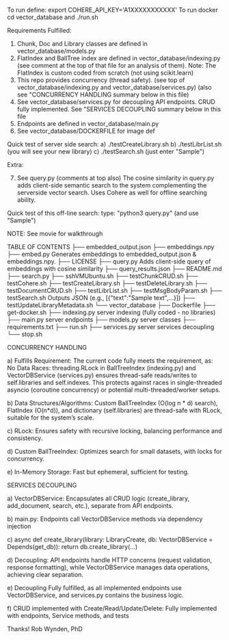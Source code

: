To run define: export COHERE_API_KEY='A1XXXXXXXXXXX'
To run docker cd vector_database and ./run.sh

Requirements Fulfilled:

1. Chunk, Doc and Library classes are defined in vector_database/models.py
2. FlatIndex and BallTree index are defined in vector_database/indexing.py
   (see comment at the top of that file for an analysis of them).
   Note: The FlatIndex is custom coded from scratch (not using scikit.learn)
3. This repo provides concurrency (thread safety).
   (see top of vector_database/indexing.py and vector_database/services.py)
   (also see "CONCURRENCY HANDLING summary below in this file)
4. See vector_database/services.py for decoupling API endpoints.
   CRUD fully implemented. See "SERVICES DECOUPLING summary below in this file
5. Endpoints are defined in vector_database/main.py
6. See vector_database/DOCKERFILE for image def

Quick test of server side search:
  a) ./testCreateLibrary.sh
  b) ./testLibrList.sh (you will see your new library)
  c) ./testSearch.sh (just enter "Sample")

Extra:

7. See query.py (comments at top also)
The cosine similarity in query.py adds client-side semantic search to the system complementing the serverside vector search. Uses Cohere as well for offline searching ability.

Quick test of this off-line search: type: "python3 query.py" (and use "Sample")

NOTE: See movie for walkthrough

TABLE OF CONTENTS
├── embedded_output.json
├── embeddings.npy
├── embed.py Generates embeddings to embedded_output.json & embeddings.npy.
├── LICENSE
├── query.py Adds client-side query of embeddings with cosine similarity
├── query_results.json
├── README.md
├── search.py
├── sshVMUbuntu.sh
├── testChunkCRUD.sh
├── testCohere.sh
├── testCreateLibrary.sh
├── testDeleteLibrary.sh
├── testDocumentCRUD.sh
├── testLibrList.sh
├── testMsgBodyParam.sh
├── testSearch.sh   Outputs JSON (e.g., [{"text":"Sample text",...}])
├── testUpdateLibraryMetadata.sh
└── vector_database
    ├── Dockerfile
    ├── get-docker.sh
    ├── indexing.py        server indexing (fully coded - no libraries)
    ├── main.py            server endpoints
    ├── models.py          server classes
    ├── requirements.txt
    ├── run.sh
    ├── services.py        server services decoupling 
    └── stop.sh

CONCURRENCY HANDLING

 a) Fulfills Requirement: The current code fully meets the requirement, as:
No Data Races: threading.RLock in BallTreeIndex (indexing.py) and VectorDBService (services.py) ensures thread-safe reads/writes to self.libraries and self.indexes. This protects against races in single-threaded asyncio (coroutine concurrency) or potential multi-threaded/worker setups.

 b) Data Structures/Algorithms: Custom BallTreeIndex (O(log n * d) search), FlatIndex (O(n*d)), and dictionary (self.libraries) are thread-safe with RLock, suitable for the system’s scale.

 c) RLock: Ensures safety with recursive locking, balancing performance and consistency.

 d) Custom BallTreeIndex: Optimizes search for small datasets, with locks for concurrency.

 e) In-Memory Storage: Fast but ephemeral, sufficient for testing.

SERVICES DECOUPLING

 a) VectorDBService: Encapsulates all CRUD logic (create_library, add_document, search, etc.), separate from API endpoints.

 b) main.py: Endpoints call VectorDBService methods via dependency injection

 c) async def create_library(library: LibraryCreate, db: VectorDBService = Depends(get_db)): return db.create_library(...)

 d) Decoupling: API endpoints handle HTTP concerns (request validation, response formatting), while VectorDBService manages data operations, achieving clear separation.

 e) Decoupling Fully fulfilled, as all implemented endpoints use VectorDBService, and services.py contains the business logic.

 f) CRUD implemented with Create/Read/Update/Delete: Fully implemented with endpoints, Service methods, and tests

Thanks!
Rob Wynden, PhD

